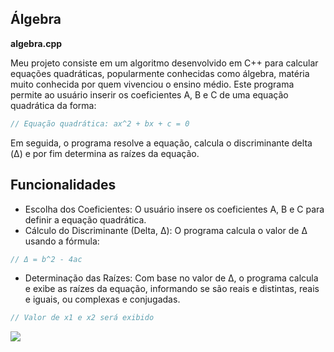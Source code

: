 ## Álgebra
**algebra.cpp**

Meu projeto consiste em um algoritmo desenvolvido em C++ para calcular equações quadráticas, popularmente conhecidas como álgebra, matéria muito conhecida por quem vivenciou o ensino médio. Este programa permite ao usuário inserir os coeficientes A, B e C de uma equação quadrática da forma:
```cpp
// Equação quadrática: ax^2 + bx + c = 0
```
Em seguida, o programa resolve a equação, calcula o discriminante delta (Δ) e por fim determina as raízes da equação.

## Funcionalidades
- Escolha dos Coeficientes: O usuário insere os coeficientes A, B e C para definir a equação quadrática.
- Cálculo do Discriminante (Delta, Δ): O programa calcula o valor de Δ usando a fórmula:

```cpp
// Δ = b^2 - 4ac
```
- Determinação das Raízes: Com base no valor de Δ, o programa calcula e exibe as raízes da equação, informando se são reais e distintas, reais e iguais, ou complexas e conjugadas.

```cpp
// Valor de x1 e x2 será exibido
```


<img src="https://capsule-render.vercel.app/api?type=waving&color=gradient&height=65&section=footer"/>
